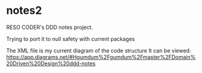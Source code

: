 # notes2

RESO CODER's DDD notes project.

Trying to port it to null safety with current packages

The XML file is my current diagram of the code structure
It can be viewed:
https://app.diagrams.net/#Hgumdum%2Fgumdum%2Fmaster%2FDomain%20Driven%20Design%20ddd-notes

